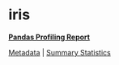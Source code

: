 # iris

[**Pandas Profiling Report**](https://epistasislab.github.io/penn-ml-benchmarks/profile/iris.html)

[Metadata](metadata.yaml) | [Summary Statistics](summary_stats.csv)

